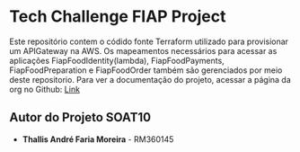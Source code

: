 # Tech Challenge FIAP Project

Este repositório contem o códido fonte Terraform utilizado para provisionar um APIGateway na AWS. Os mapeamentos necessários para acessar as aplicações FiapFoodIdentity(lambda), FiapFoodPayments, FiapFoodPreparation e FiapFoodOrder também são gerenciados por meio deste repositorio. Para ver a documentação do projeto, acessar a página da org no Github: [Link](https://github.com/fiap-soat-10) 

## Autor do Projeto SOAT10

- **Thallis André Faria Moreira** - RM360145